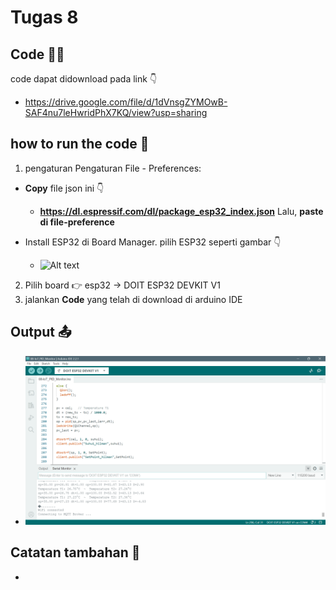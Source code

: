 # Tugas 8

## Code 🧑‍💻
code dapat didownload pada link 👇
* https://drive.google.com/file/d/1dVnsgZYMOwB-SAF4nu7leHwridPhX7KQ/view?usp=sharing

## how to run the code 🤔
1. pengaturan Pengaturan File - Preferences:
  * **Copy** file json ini 👇 
    - **https://dl.espressif.com/dl/package_esp32_index.json**
    Lalu, **paste di file-preference**
  
  * Install ESP32 di Board Manager. pilih ESP32 seperti gambar 👇
    - ![Alt text](esp32.png)
  
2. Pilih board 👉 esp32 -> DOIT ESP32 DEVKIT V1 
3. jalankan **Code** yang telah di download di arduino IDE

## Output 📤
- ![Alt text](hasil-8.png)


## Catatan tambahan 📝
-